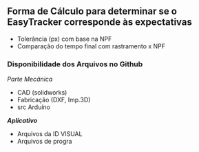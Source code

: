 ## Forma de Cálculo para determinar se o EasyTracker corresponde às expectativas

* Tolerância (px) com base na NPF
* Comparação do tempo final com rastramento x NPF



### Disponibilidade dos Arquivos no Github

*Parte Mecânica*

* CAD (solidworks)
* Fabricação (DXF, Imp.3D)
* src Arduíno

***Aplicativo***

- Arquivos da ID VISUAL
- Arquivos de progra 
